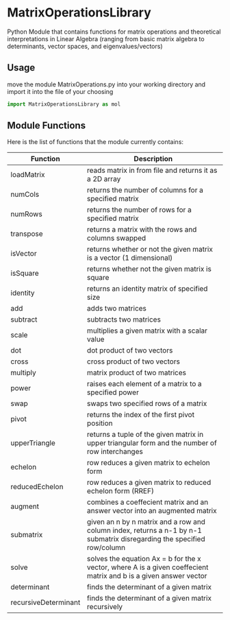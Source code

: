 # MatrixOperationsLibrary

Python Module that contains functions for matrix operations and theoretical interpretations in Linear Algebra (ranging from basic matrix algebra to determinants, vector spaces, and eigenvalues/vectors)

## Usage

move the module MatrixOperations.py into your working directory and import it into the file of your choosing

```python
import MatrixOperationsLibrary as mol
```

## Module Functions

Here is the list of functions that the module currently contains:

| Function | Description |
| --- | --- |
| loadMatrix | reads matrix in from file and returns it as a 2D array |
| numCols | returns the number of columns for a specified matrix |
| numRows | returns the number of rows for a specified matrix |
| transpose | returns a matrix with the rows and columns swapped |
| isVector | returns whether or not the given matrix is a vector (1 dimensional) |
| isSquare | returns whether not the given matrix is square |
| identity | returns an identity matrix of specified size |
| add | adds two matrices |
| subtract | subtracts two matrices |
| scale | multiplies a given matrix with a scalar value |
| dot | dot product of two vectors |
| cross | cross product of two vectors |
| multiply | matrix product of two matrices |
| power | raises each element of a matrix to a specified power |
| swap | swaps two specified rows of a matrix |
| pivot | returns the index of the first pivot position |
| upperTriangle | returns a tuple of the given matrix in upper triangular form and the number of row interchanges |
| echelon | row reduces a given matrix to echelon form |
| reducedEchelon | row reduces a given matrix to reduced echelon form (RREF) |
| augment | combines a coeffecient matrix and an answer vector into an augmented matrix |
| submatrix | given an n by n matrix and a row and column index, returns a n-1 by n-1 submatrix disregarding the specified row/column |
| solve | solves the equation Ax = b for the x vector, where A is a given coeffecient matrix and b is a given answer vector |
| determinant | finds the determinant of a given matrix |
| recursiveDeterminant | finds the determinant of a given matrix recursively |
